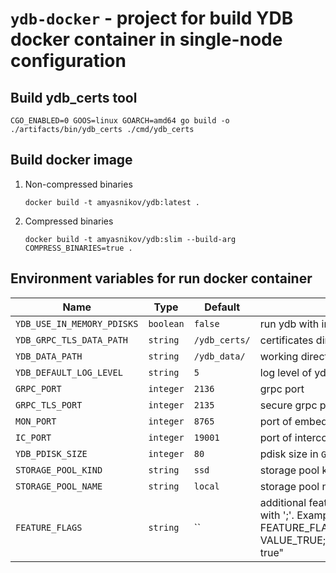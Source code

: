# `ydb-docker` - project for build YDB docker container in single-node configuration

## Build ydb_certs tool
```shell
CGO_ENABLED=0 GOOS=linux GOARCH=amd64 go build -o ./artifacts/bin/ydb_certs ./cmd/ydb_certs
```

## Build docker image

1. Non-compressed binaries
    ```shell
    docker build -t amyasnikov/ydb:latest .
    ```
2. Compressed binaries
    ```shell
    docker build -t amyasnikov/ydb:slim --build-arg COMPRESS_BINARIES=true .
    ```

## Environment variables for run docker container

| Name                       | Type      | Default       | Description                                                                                                                                  |
|----------------------------|-----------|---------------|----------------------------------------------------------------------------------------------------------------------------------------------|
| `YDB_USE_IN_MEMORY_PDISKS` | `boolean` | `false`       | run ydb with in-memory pdisk                                                                                                                 |
| `YDB_GRPC_TLS_DATA_PATH`   | `string`  | `/ydb_certs/` | certificates directory path                                                                                                                  |
| `YDB_DATA_PATH`            | `string`  | `/ydb_data/`  | working directory                                                                                                                            |
| `YDB_DEFAULT_LOG_LEVEL`    | `string`  | `5`           | log level of ydb                                                                                                                             |
| `GRPC_PORT`                | `integer` | `2136`        | grpc port                                                                                                                                    |
| `GRPC_TLS_PORT`            | `integer` | `2135`        | secure grpc port                                                                                                                             |
| `MON_PORT`                 | `integer` | `8765`        | port of embedded UI                                                                                                                          |
| `IC_PORT`                  | `integer` | `19001`       | port of interconnect                                                                                                                         |
| `YDB_PDISK_SIZE`           | `integer` | `80`          | pdisk size in `GB`                                                                                                                           |
| `STORAGE_POOL_KIND`        | `string`  | `ssd`         | storage pool kind                                                                                                                            |
| `STORAGE_POOL_NAME`        | `string`  | `local`       | storage pool name                                                                                                                            |
| `FEATURE_FLAGS`            | `string`  | ``            | additional feature flags array which splitted with ';'. Example: FEATURE_FLAGS="enable_mvcc: VALUE_TRUE;enable_persistent_query_stats: true" |
